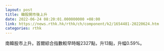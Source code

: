 ```yaml
---
layout: post
title: 韓股開市後上升
date: 2022-06-24 08:20:01.000000000 +08:00
link: https://news.rthk.hk/rthk/ch/component/k2/1654481-20220624.htm
categories: rthk
---
```


南韓股市上升。首爾綜合指數較早時報2327點，升13點，升幅0.59%。
